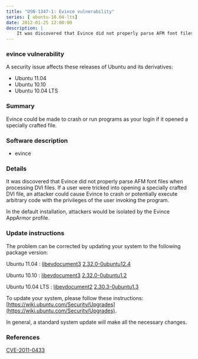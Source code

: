 ```yaml
---
title: "USN-1347-1: Evince vulnerability"
series: [ ubuntu-10.04-lts]
date: 2012-01-25 12:00:00
description: |
    It was discovered that Evince did not properly parse AFM font files when processing DVI files. If a user were tricked into opening a specially crafted DVI file, an attacker could cause Evince to crash or potentially execute arbitrary code with the privileges of the user invoking the program.
--- 
```

 
 


### evince vulnerability

A security issue affects these releases of Ubuntu and its derivatives:

* Ubuntu 11.04
* Ubuntu 10.10
* Ubuntu 10.04 LTS

### Summary

Evince could be made to crash or run programs as your login if it opened a specially crafted file.

### Software description

* evince 

### Details

It was discovered that Evince did not properly parse AFM font files when processing DVI files. If a user were tricked into opening a specially crafted DVI file, an attacker could cause Evince to crash or potentially execute arbitrary code with the privileges of the user invoking the program.

In the default installation, attackers would be isolated by the Evince AppArmor profile. 

### Update instructions

The problem can be corrected by updating your system to the following package version:

Ubuntu 11.04
 : [libevdocument3](https://launchpad.net/ubuntu/+source/evince) <span> [2.32.0-0ubuntu12.4](https://launchpad.net/ubuntu/+source/evince/2.32.0-0ubuntu12.4) </span> 

Ubuntu 10.10
 : [libevdocument3](https://launchpad.net/ubuntu/+source/evince) <span> [2.32.0-0ubuntu1.2](https://launchpad.net/ubuntu/+source/evince/2.32.0-0ubuntu1.2) </span> 

Ubuntu 10.04 LTS
 : [libevdocument2](https://launchpad.net/ubuntu/+source/evince) <span> [2.30.3-0ubuntu1.3](https://launchpad.net/ubuntu/+source/evince/2.30.3-0ubuntu1.3) </span> 

To update your system, please follow these instructions: [https://wiki.ubuntu.com/Security/Upgrades](https://wiki.ubuntu.com/Security/Upgrades).

In general, a standard system update will make all the necessary changes. 

### References

 
 [CVE-2011-0433](http://people.ubuntu.com/~ubuntu-security/cve/CVE-2011-0433)
 

